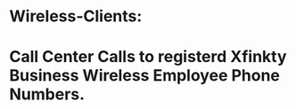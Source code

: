 # Wireless-Clients: 
# Call Center Calls to registerd Xfinkty Business Wireless Employee Phone Numbers.
